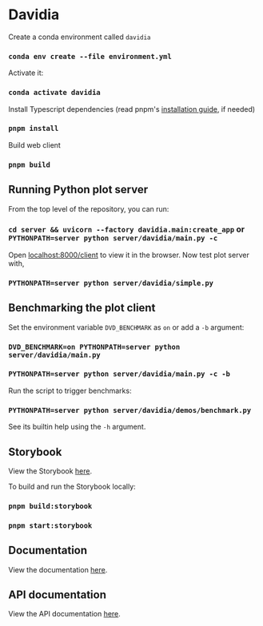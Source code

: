 # Davidia

Create a conda environment called `davidia`

### `conda env create --file environment.yml`

Activate it:

### `conda activate davidia`

Install Typescript dependencies (read pnpm's [installation guide](https://pnpm.io/installation), if needed)

### `pnpm install`

Build web client

### `pnpm build`

## Running Python plot server

From the top level of the repository, you can run:

### `cd server && uvicorn --factory davidia.main:create_app` or `PYTHONPATH=server python server/davidia/main.py -c`

Open [localhost:8000/client](http://localhost:8000/client) to view it in the browser. Now test plot server with,

### `PYTHONPATH=server python server/davidia/simple.py`

## Benchmarking the plot client

Set the environment variable `DVD_BENCHMARK` as `on` or add a `-b` argument:

### `DVD_BENCHMARK=on PYTHONPATH=server python server/davidia/main.py`
### `PYTHONPATH=server python server/davidia/main.py -c -b`

Run the script to trigger benchmarks:

### `PYTHONPATH=server python server/davidia/demos/benchmark.py`

See its builtin help using the `-h` argument.

## Storybook

View the Storybook [here](https://diamondlightsource.github.io/davidia).

To build and run the Storybook locally:

### `pnpm build:storybook`
### `pnpm start:storybook`

## Documentation

View the documentation [here](https://diamondlightsource.github.io/davidia/typedocs/index.html).

## API documentation

View the API documentation [here](https://diamondlightsource.github.io/davidia/server/openapi.json).
